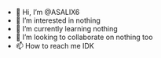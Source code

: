 - 👋 Hi, I’m @ASALIX6
- 👀 I’m interested in nothing
- 🌱 I’m currently learning nothing
- 💞️ I’m looking to collaborate on nothing too
- 📫 How to reach me IDK

<!---
ASALIX6/ASALIX6 is a ✨ special ✨ repository because its `README.md` (this file) appears on your GitHub profile.
You can click the Preview link to take a look at your changes.
--->
